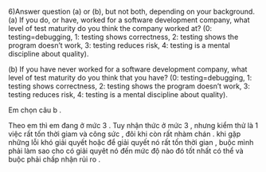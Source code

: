 6)Answer question (a) or (b), but not both, depending on your background.
(a) If you do, or have, worked for a software development
company, what level of test maturity do you think the company
worked at? (0: testing=debugging, 1: testing shows correctness,
2: testing shows the program doesn’t work, 3: testing reduces
risk, 4: testing is a mental discipline about quality).

(b) If you have never worked for a software development company,
what level of test maturity do you think that you have? (0:
testing=debugging, 1: testing shows correctness, 2: testing
shows the program doesn’t work, 3: testing reduces risk, 4:
testing is a mental discipline about quality).

Em chọn câu b . 

Theo em thì em đang ở mức 3 . Tuy nhận thức ở mức 3 , nhưng kiểm thử là 1 việc rất tốn thời giam và công sức , đôi khi còn rất nhàm chán . 
khi gặp những lỗi khó giải quyết hoặc để giải quyết nó rất tốn thời gian , buộc mình phải làm sao cho có giải quyêt nó đến mức độ nào đó tốt nhất có thể và buộc phải chấp nhận rủi ro . 

